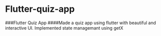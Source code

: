 # Flutter-quiz-app

###Flutter Quiz App
####Made a quiz app using flutter with beautiful and interactive UI. Implemented state managemant using getX
